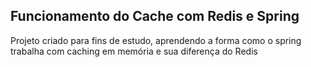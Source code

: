 ## Funcionamento do Cache com Redis e Spring

Projeto criado para fins de estudo, aprendendo a forma como o spring trabalha com caching em memória e sua diferença do Redis

